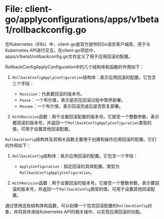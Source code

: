 # File: client-go/applyconfigurations/apps/v1beta1/rollbackconfig.go

在Kubernetes（K8s）中，client-go是官方提供的Go语言客户端库，用于与Kubernetes API进行交互。在client-go项目中，apps/v1beta1/rollbackconfig.go文件定义了用于应用回滚的配置。

RollbackConfigApplyConfiguration中的几个结构体和函数的作用如下：

1. `RollbackConfigApplyConfiguration`结构体：表示应用回滚的配置。它包含三个字段：
   - `Revision`：代表要回滚的版本号。
   - `Pause`：一个布尔值，表示是否在回滚过程中暂停部署。
   - `Resume`：一个布尔值，表示回滚完成后是否恢复部署。

2. `WithRevision`函数：用于设置回滚配置的版本号。它接受一个整数参数，表示要回滚的版本号，并返回一个`RollbackConfigApplyConfiguration`类型的值，可用于设置其他回滚配置。

`RollbackConfig`结构体及其相关函数主要用于创建和操作应用回滚的配置。它们的作用如下：

1. `RollbackConfig`结构体：表示应用回滚的配置。它包含一个字段：
   - `ApplyConfiguration`：指定回滚的具体配置。类型为`RollbackConfigApplyConfiguration`。

2. `WithRevision`函数：用于设置回滚的版本号。它接受一个整数参数，表示要回滚的版本号，并返回一个`RollbackConfig`类型的值，可用于设置其他回滚配置。

通过使用这些结构体和函数，可以创建一个包含回滚配置的`RollbackConfig`对象，并将其传递给Kubernetes API的相关操作，以实现应用回滚的功能。

